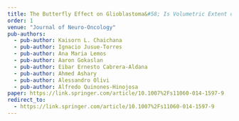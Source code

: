 ```yaml
---
title: The Butterfly Effect on Glioblastoma&#58; Is Volumetric Extent of Resection More Effective than Biopsy for these Tumors
order: 1
venue: "Journal of Neuro-Oncology"
pub-authors:
  - pub-author: Kaisorn L. Chaichana
  - pub-author: Ignacio Jusue-Torres
  - pub-author: Ana Maria Lemos
  - pub-author: Aaron Gokaslan
  - pub-author: Eibar Ernesto Cabrera-Aldana
  - pub-author: Ahmed Ashary
  - pub-author: Alessandro Olivi
  - pub-author: Alfredo Quinones-Hinojosa
paper: https://link.springer.com/article/10.1007%2Fs11060-014-1597-9
redirect_to:
  - https://link.springer.com/article/10.1007%2Fs11060-014-1597-9
---
```

